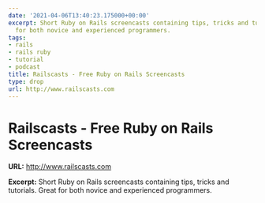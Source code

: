 ```yaml
---
date: '2021-04-06T13:40:23.175000+00:00'
excerpt: Short Ruby on Rails screencasts containing tips, tricks and tutorials. Great
  for both novice and experienced programmers.
tags:
- rails
- rails ruby
- tutorial
- podcast
title: Railscasts - Free Ruby on Rails Screencasts
type: drop
url: http://www.railscasts.com
---
```


# Railscasts - Free Ruby on Rails Screencasts

**URL:** http://www.railscasts.com

**Excerpt:** Short Ruby on Rails screencasts containing tips, tricks and tutorials. Great for both novice and experienced programmers.
